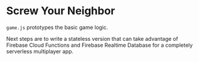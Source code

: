 Screw Your Neighbor
===================

`game.js` prototypes the basic game logic.

Next steps are to write a stateless version that can take advantage of Firebase Cloud Functions and Firebase Realtime Database for a completely serverless multiplayer app.